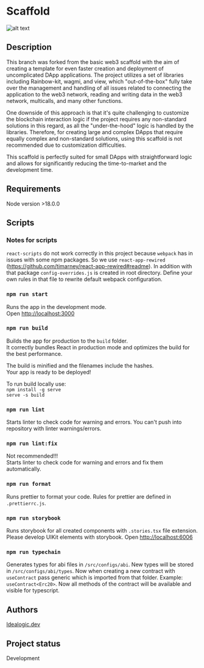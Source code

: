 # Scaffold

![alt text](https://idealogic.dev/wp-content/uploads/2022/12/logo-final-2.svg)

## Description

This branch was forked from the basic web3 scaffold with the aim of creating a template for even faster creation and deployment of uncomplicated DApp applications. The project utilizes a set of libraries including Rainbow-kit, wagmi, and view, which "out-of-the-box" fully take over the management and handling of all issues related to connecting the application to the web3 network, reading and writing data in the web3 network, multicalls, and many other functions.

One downside of this approach is that it's quite challenging to customize the blockchain interaction logic if the project requires any non-standard solutions in this regard, as all the "under-the-hood" logic is handled by the libraries. Therefore, for creating large and complex DApps that require equally complex and non-standard solutions, using this scaffold is not recommended due to customization difficulties.

This scaffold is perfectly suited for small DApps with straightforward logic and allows for significantly reducing the time-to-market and the development time.

## Requirements

Node version >18.0.0

## Scripts

### Notes for scripts

`react-scripts` do not work correctly in this project because `webpack` has in issues with some npm packages. So we use `react-app-rewired` (https://github.com/timarney/react-app-rewired#readme). In addition with that package `config-overrides.js` is created in root directory. Define your own rules in that file to rewrite default webpack configuration.

### `npm run start`

Runs the app in the development mode.\
Open [http://localhost:3000](http://localhost:3000)

### `npm run build`

Builds the app for production to the `build` folder.\
It correctly bundles React in production mode and optimizes the build for the best performance.

The build is minified and the filenames include the hashes.\
Your app is ready to be deployed!

To run build locally use:\
`npm install -g serve`\
`serve -s build`

### `npm run lint`

Starts linter to check code for warning and errors. You can't push into repository with linter warnings/errors.

### `npm run lint:fix`

Not recommended!!!\
Starts linter to check code for warning and errors and fix them automatically.

### `npm run format`

Runs prettier to format your code. Rules for prettier are defined in `.prettierrc.js`.

### `npm run storybook`

Runs storybook for all created components with `.stories.tsx` file extension. Please develop UIKit elements with storybook.
Open [http://localhost:6006](http://localhost:6006)

### `npm run typechain`

Generates types for abi files in `/src/configs/abi`. New types will be stored in `/src/configs/abi/types`. Now when creating a new contract with `useContract` pass generic which is imported from that folder. Example: `useContract<Erc20>`. Now all methods of the contract will be available and visible for typescript.

## Authors

[Idealogic.dev](https://idealogic.dev/)

## Project status

Development

